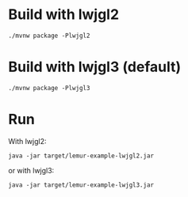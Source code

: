 # Build with lwjgl2

    ./mvnw package -Plwjgl2

# Build with lwjgl3 (default)

    ./mvnw package -Plwjgl3

# Run

With lwjgl2:

    java -jar target/lemur-example-lwjgl2.jar

or with lwjgl3:

    java -jar target/lemur-example-lwjgl3.jar

